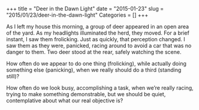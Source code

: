+++
title = "Deer in the Dawn Light"
date = "2015-01-23"
slug = "2015/01/23/deer-in-the-dawn-light"
Categories = []
+++

As I left my house this morning, a group of deer appeared in an open area of
the yard. As my headlights illuminated the herd, they moved. For a brief
instant, I saw them frolicking. Just as quickly, that perception changed. I saw
them as they were, panicked, racing around to avoid a car that was no danger to
them. Two deer stood at the rear, safely watching the scene.

How often do we appear to do one thing (frolicking), while actually doing
something else (panicking), when we really should do a third (standing
still)?

How often do we look busy, accomplishing a task, when we’re really racing,
trying to make something demonstrable, but we should be quiet, contemplative
about what our real objective is?
